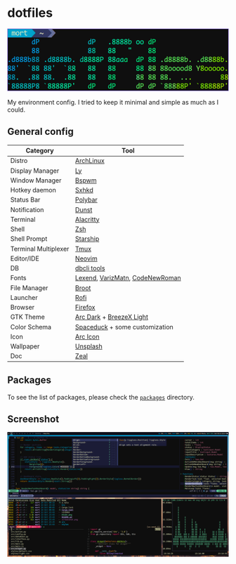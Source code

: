 # dotfiles

<p align="center">
    <img src="./doc/logo.png" alt="Logo">
</p>

My environment config. I tried to keep it minimal and simple as much as I could.

## General config

| Category | Tool |
|----------|------|
| Distro | [ArchLinux](https://archlinux.org) |
| Display Manager | [Ly](https://github.com/fairyglade/ly) |
| Window Manager | [Bspwm](https://github.com/baskerville/bspwm) |
| Hotkey daemon | [Sxhkd](https://github.com/baskerville/sxhkd) |
| Status Bar | [Polybar](https://github.com/polybar/polybar) |
| Notification | [Dunst](https://github.com/dunst-project/dunst) |
| Terminal | [Alacritty](https://github.com/alacritty/alacritty) |
| Shell | [Zsh](https://www.zsh.org) |
| Shell Prompt | [Starship](https://github.com/starship/starship) |
| Terminal Multiplexer | [Tmux](https://github.com/tmux/tmux) |
| Editor/IDE | [Neovim](https://github.com/neovim/neovim) |
| DB | [dbcli tools](https://github.com/dbcli) |
| Fonts | [Lexend](https://github.com/googlefonts/lexend), [VarizMatn](https://github.com/rastikerdar/vazirmatn), [CodeNewRoman](https://github.com/ryanoasis/nerd-fonts) |
| File Manager | [Broot](https://github.com/Canop/broot) |
| Launcher | [Rofi](https://github.com/davatorium/rofi) |
| Browser | [Firefox](https://www.mozilla.org) |
| GTK Theme | [Arc Dark](https://github.com/jnsh/arc-theme) + [BreezeX Light](https://github.com/ful1e5/BreezeX_Cursor) |
| Color Schema | [Spaceduck](https://github.com/pineapplegiant/spaceduck) + some customization |
| Icon | [Arc Icon](https://github.com/horst3180/arc-icon-theme) |
| Wallpaper | [Unsplash](https://unsplash.com) |
| Doc | [Zeal](https://github.com/zealdocs/zeal) |

## Packages

To see the list of packages, please check the [`packages`](./packages) directory.

## Screenshot

<p align="center">
    <img src="./doc/screenshot.png" alt="Screenshot">
</p>
